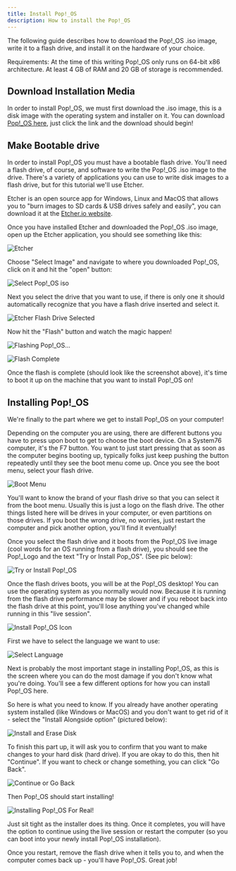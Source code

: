 ```yaml
---
title: Install Pop!_OS
description: How to install the Pop!_OS
---
```


The following guide describes how to download the Pop!\_OS .iso image, write it to a flash drive, and install it on the hardware of your choice.

Requirements: At the time of this writing Pop!\_OS only runs on 64-bit x86 architecture. At least 4 GB of RAM and 20 GB of storage is recommended.

## Download Installation Media

In order to install Pop!\_OS, we must first download the .iso image, this is a disk image with the operating system and installer on it. You can download [Pop!\_OS here](http://pop.system76.com), just click the link and the download should begin!

## Make Bootable drive

In order to install Pop!\_OS you must have a bootable flash drive. You'll need a flash drive, of course, and software to write the Pop!\_OS .iso image to the drive. There's a variety of applications you can use to write disk images to a flash drive, but for this tutorial we'll use Etcher.

Etcher is an open source app for Windows, Linux and MacOS that allows you to "burn images to SD cards & USB drives safely and easily", you can download it at the [Etcher.io website](https://etcher.io).

Once you have installed Etcher and downloaded the Pop!\_OS .iso image, open up the Etcher application, you should see something like this:

![Etcher](/images/install-pop-os/etcher.png)

Choose "Select Image" and navigate to where you downloaded Pop!\_OS, click on it and hit the "open" button:

![Select Pop!\_OS iso](/images/install-pop-os/open-pop-iso-etcher.png)

Next you select the drive that you want to use, if there is only one it should automatically recognize that you have a flash drive inserted and select it.

![Etcher Flash Drive Selected](/images/install-pop-os/etcher-flash-selected.png)

Now hit the "Flash" button and watch the magic happen!

![Flashing Pop!\_OS...](/images/install-pop-os/flashing-pop-os.png)

![Flash Complete](/images/install-pop-os/flash-complete.png)

Once the flash is complete (should look like the screenshot above), it's time to boot it up on the machine that you want to install Pop!\_OS on!

## Installing Pop!\_OS

We're finally to the part where we get to install Pop!\_OS on your computer!

Depending on the computer you are using, there are different buttons you have to press upon boot to get to choose the boot device. On a System76 computer, it's the F7 button. You want to just start pressing that as soon as the computer begins booting up, typically folks just keep pushing the button repeatedly until they see the boot menu come up. Once you see the boot menu, select your flash drive.

![Boot Menu](/images/install-pop-os/boot-menu.jpg)

You'll want to know the brand of your flash drive so that you can select it from the boot menu. Usually this is just a logo on the flash drive. The other things listed here will be drives in your computer, or even partitions on those drives. If you boot the wrong drive, no worries, just restart the computer and pick another option, you'll find it eventually!

Once you select the flash drive and it boots from the Pop!\_OS live image (cool words for an OS running from a flash drive), you should see the Pop\!\_Logo and the text "Try or Install Pop_OS". (See pic below):

![Try or Install Pop!\_OS](/images/install-pop-os/selected.png)

Once the flash drives boots, you will be at the Pop!\_OS desktop! You can use the operating system as you normally would now. Because it is running from the flash drive performance may be slower and if you reboot back into the flash drive at this point, you'll lose anything you've changed while running in this "live session".

![Install Pop!\_OS Icon](/images/install-pop-os/pop-live-desktop.jpg)

First we have to select the language we want to use:

![Select Language](/images/install-pop-os/select-language-pop.jpg)

Next is probably the most important stage in installing Pop!\_OS, as this is the screen where you can do the most damage if you don't know what you're doing. You'll see a few different options for how you can install Pop!\_OS here.

So here is what you need to know. If you already have another operating system installed (like Windows or MacOS) and you don't want to get rid of it - select the "Install Alongside option" (pictured below):

![Install and Erase Disk](/images/install-pop-os/erase-install.jpg)

To finish this part up, it will ask you to confirm that you want to make changes to your hard disk (hard drive). If you are okay to do this, then hit "Continue". If you want to check or change something, you can click "Go Back".

![Continue or Go Back](/images/install-pop-os/write-changes.jpg)

Then Pop!\_OS should start installing!

![Installing Pop!\_OS For Real!](/images/install-pop-os/installing-pop-os.jpg)

Just sit tight as the installer does its thing. Once it completes, you will have the option to continue using the live session or restart the computer (so  you can boot into your newly install Pop!\_OS installation).

Once you restart, remove the flash drive when it tells you to, and when the computer comes back up - you'll have Pop!\_OS. Great job!
